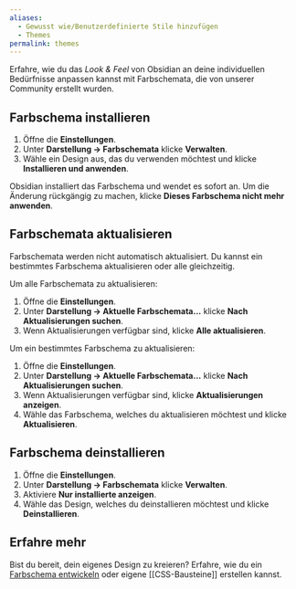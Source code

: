 ```yaml
---
aliases:
  - Gewusst wie/Benutzerdefinierte Stile hinzufügen
  - Themes
permalink: themes
---
```


Erfahre, wie du das _Look & Feel_ von Obsidian an deine individuellen Bedürfnisse anpassen kannst mit Farbschemata, die von unserer Community erstellt wurden.

## Farbschema installieren

1. Öffne die **Einstellungen**.
2. Unter **Darstellung → Farbschemata** klicke **Verwalten**.
3. Wähle ein Design aus, das du verwenden möchtest und klicke **Installieren und anwenden**.

Obsidian installiert das Farbschema und wendet es sofort an. Um die Änderung rückgängig zu machen, klicke **Dieses Farbschema nicht mehr anwenden**.

## Farbschemata aktualisieren

Farbschemata werden nicht automatisch aktualisiert. Du kannst ein bestimmtes Farbschema aktualisieren oder alle gleichzeitig.

Um alle Farbschemata zu aktualisieren:

1. Öffne die **Einstellungen**.
2. Unter **Darstellung → Aktuelle Farbschemata...** klicke **Nach Aktualisierungen suchen**.
3. Wenn Aktualisierungen verfügbar sind, klicke **Alle aktualisieren**.

Um ein bestimmtes Farbschema zu aktualisieren:

1. Öffne die **Einstellungen**.
2. Unter **Darstellung → Aktuelle Farbschemata...** klicke **Nach Aktualisierungen suchen**.
3. Wenn Aktualisierungen verfügbar sind, klicke **Aktualisierungen anzeigen**.
4. Wähle das Farbschema, welches du aktualisieren möchtest und klicke **Aktualisieren**.

## Farbschema deinstallieren

1. Öffne die **Einstellungen**.
2. Unter **Darstellung → Farbschemata** klicke **Verwalten**.
3. Aktiviere **Nur installierte anzeigen**.
4. Wähle das Design, welches du deinstallieren möchtest und klicke **Deinstallieren**.

## Erfahre mehr

Bist du bereit, dein eigenes Design zu kreieren? Erfahre, wie du ein [Farbschema entwickeln](https://docs.obsidian.md/Themes/App+themes/Build+a+theme) oder eigene [[CSS-Bausteine]] erstellen kannst.
